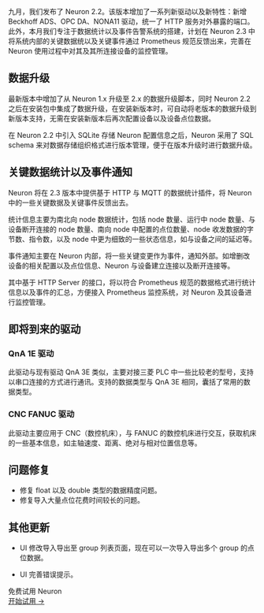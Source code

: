 九月，我们发布了 Neuron 2.2。该版本增加了一系列新驱动以及新特性：新增 Beckhoff ADS、OPC DA、NONA11 驱动，统一了 HTTP 服务对外暴露的端口。 此外，本月我们专注于数据统计以及事件告警系统的搭建，计划在 Neuron 2.3 中将系统内部的关键数据统以及关键事件通过 Prometheus 规范反馈出来，完善在 Neuron 使用过程中对其及其所连接设备的监控管理。

## 数据升级

最新版本中增加了从 Neuron 1.x 升级至 2.x 的数据升级脚本，同时 Neuron 2.2 之后在安装包中集成了数据升级，在安装新版本时，可自动将老版本的数据升级到新版本支持，无需在安装新版本后再次配置设备以及设备点位数据。

在 Neuron 2.2 中引入 SQLite 存储 Neuron 配置信息之后，Neuron 采用了 SQL schema 来对数据存储组织格式进行版本管理，便于在版本升级时进行数据升级。

## 关键数据统计以及事件通知

Neuron 将在 2.3 版本中提供基于 HTTP 与 MQTT 的数据统计插件，将 Neuron 中的一些关键数据及关键事件反馈出去。

统计信息主要为南北向 node 数据统计，包括 node 数量、运行中 node 数量、与设备断开连接的 node 数量、南向 node 中配置的点位数量、node 收发数据的字节数、指令数，以及 node 中更为细致的一些状态信息，如与设备之间的延迟等。

事件通知主要在 Neuron 内部，将一些关键变更作为事件，通知外部。如增删改设备的相关配置以及点位信息、Neuron 与设备建立连接以及断开连接等。

其中基于 HTTP Server 的接口，将以符合 Prometheus 规范的数据格式进行统计信息以及事件的汇总，方便接入 Prometheus 监控系统，对 Neuron 及其设备进行监控管理。

## 即将到来的驱动

### QnA 1E 驱动

此驱动与现有驱动 QnA 3E 类似，主要对接三菱 PLC 中一些比较老的型号，支持以串口连接的方式进行通讯。支持的数据类型与 QnA 3E 相同，囊括了常用的数据类型。

### CNC FANUC 驱动

此驱动主要应用于 CNC（数控机床），与 FANUC 的数控机床进行交互，获取机床的一些基本信息，如主轴速度、距离、绝对与相对位置信息等。

## 问题修复

- 修复 float 以及 double 类型的数据精度问题。
- 修复导入大量点位花费时间较长的问题。

## 其他更新

- UI 修改导入导出至 group 列表页面，现在可以一次导入导出多个 group 的点位数据。

- UI 完善错误提示。



<section class="promotion">
    <div>
        免费试用 Neuron
    </div>
    <a href="https://www.emqx.com/zh/try?product=neuron" class="button is-gradient px-5">开始试用 →</a>
</section>
